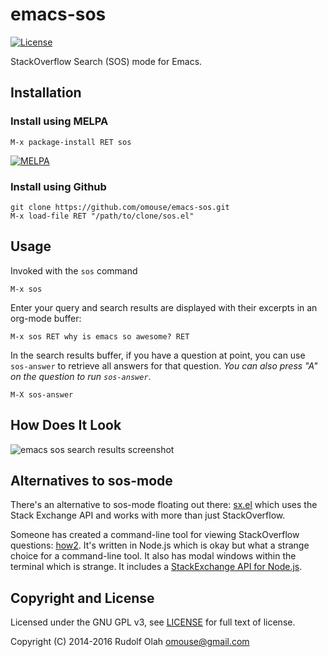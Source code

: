 # emacs-sos

[![License](http://img.shields.io/:license-gpl3-blue.svg)](http://www.gnu.org/licenses/gpl-3.0.html)

StackOverflow Search (SOS) mode for Emacs.

## Installation

### Install using MELPA

    M-x package-install RET sos

[![MELPA](http://melpa.org/packages/sos-badge.svg)](http://melpa.org/#/sos)

### Install using Github

    git clone https://github.com/omouse/emacs-sos.git
    M-x load-file RET "/path/to/clone/sos.el"

## Usage

Invoked with the `sos` command

    M-x sos

Enter your query and search results are displayed with their excerpts in an org-mode buffer:

    M-x sos RET why is emacs so awesome? RET

In the search results buffer, if you have a question at point, you can use `sos-answer` to retrieve all answers for that question. *You can also press "A" on the question to run `sos-answer`*.

    M-X sos-answer

## How Does It Look

![emacs sos search results screenshot](https://github.com/omouse/emacs-sos/raw/master/emacs-sos-screenshot.png)

## Alternatives to sos-mode

There's an alternative to sos-mode floating out there: [sx.el](https://github.com/vermiculus/sx.el/) which uses the Stack Exchange API and works with more than just StackOverflow.

Someone has created a command-line tool for viewing StackOverflow questions: [how2](https://github.com/santinic/how2). It's written in Node.js which is okay but what a strange choice for a command-line tool. It also has modal windows within the terminal which is strange. It includes a [StackExchange API for Node.js](https://github.com/santinic/how2/tree/master/lib/stackexchange).

## Copyright and License

Licensed under the GNU GPL v3, see [LICENSE](./LICENSE) for full text of license.

Copyright (C) 2014-2016 Rudolf Olah <omouse@gmail.com>
